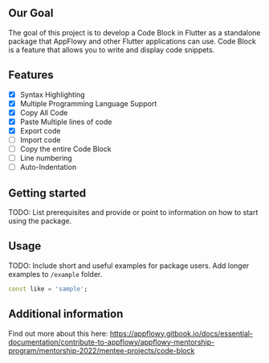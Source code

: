 <!--
This README describes the package. If you publish this package to pub.dev,
this README's contents appear on the landing page for your package.

For information about how to write a good package README, see the guide for
[writing package pages](https://dart.dev/guides/libraries/writing-package-pages).

For general information about developing packages, see the Dart guide for
[creating packages](https://dart.dev/guides/libraries/create-library-packages)
and the Flutter guide for
[developing packages and plugins](https://flutter.dev/developing-packages).
-->

## Our Goal


The goal of this project is to develop a Code Block in Flutter as a standalone package that AppFlowy and other Flutter applications can use. Code Block is a feature that allows you to write and display code snippets.

## Features


- [x] Syntax Highlighting
- [x] Multiple Programming Language Support
- [x] Copy All Code
- [x] Paste Multiple lines of code
- [x] Export code
- [ ] Import code
- [ ] Copy the entire Code Block 
- [ ] Line numbering
- [ ] Auto-Indentation

## Getting started

TODO: List prerequisites and provide or point to information on how to
start using the package.

## Usage

TODO: Include short and useful examples for package users. Add longer examples
to `/example` folder.

```dart
const like = 'sample';
```

## Additional information

Find out more about this here:
 https://appflowy.gitbook.io/docs/essential-documentation/contribute-to-appflowy/appflowy-mentorship-program/mentorship-2022/mentee-projects/code-block
